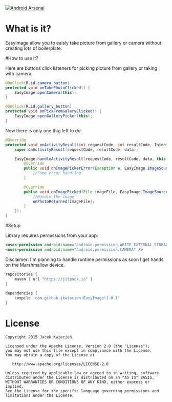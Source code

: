 [![Android Arsenal](https://img.shields.io/badge/Android%20Arsenal-EasyImage-green.svg?style=true)](https://android-arsenal.com/details/1/2725)
# What is it?
EasyImage allow you to eaisly take picture from gallery or camera without creating lots of boilerplate.
  
#How to use it?

Here are buttons click listeners for picking picture from gallery or taking with camera:

```java
@OnClick(R.id.camera_button)
protected void onTakePhotoClicked() {
    EasyImage.openCamera(this);
}

@OnClick(R.id.gallery_button)
protected void onPickFromGaleryClicked() {
    EasyImage.openGalleryPicker(this);
}
```

Now there is only one thig left to do:

```java
@Override
protected void onActivityResult(int requestCode, int resultCode, Intent data) {
    super.onActivityResult(requestCode, resultCode, data);

    EasyImage.handleActivityResult(requestCode, resultCode, data, this, new EasyImage.Callbacks() {
        @Override
        public void onImagePickerError(Exception e, EasyImage.ImageSource source) {
            //Some error handling
        }

        @Override
        public void onImagePicked(File imageFile, EasyImage.ImageSource source) {
            //Handle the image
            onPhotoReturned(imageFile);
        }
    });
}
```


#Setup

Library requires permissions from your app:
```xml
<uses-permission android:name="android.permission.WRITE_EXTERNAL_STORAGE" />
<uses-permission android:name="android.permission.CAMERA" />
```

Disclaimer: I'm planning to handle runtime permissions as soon I get hands on the Marshmallow device.

```groovy
repositories {
    maven { url "https://jitpack.io" }
}
    
dependencies {
    compile 'com.github.jkwiecien:EasyImage:1.0.1'
}
```


License
=======

    Copyright 2015 Jacek Kwiecień.

    Licensed under the Apache License, Version 2.0 (the "License");
    you may not use this file except in compliance with the License.
    You may obtain a copy of the License at

       http://www.apache.org/licenses/LICENSE-2.0

    Unless required by applicable law or agreed to in writing, software
    distributed under the License is distributed on an "AS IS" BASIS,
    WITHOUT WARRANTIES OR CONDITIONS OF ANY KIND, either express or implied.
    See the License for the specific language governing permissions and
    limitations under the License.
